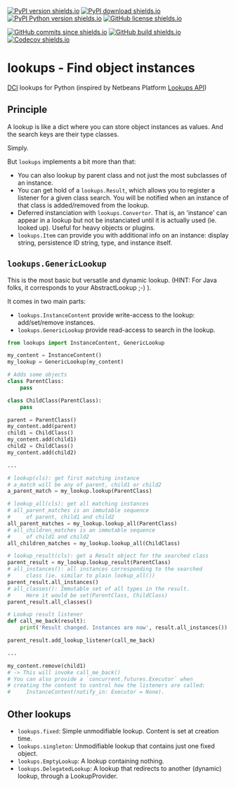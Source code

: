 [![PyPI version shields.io](https://img.shields.io/pypi/v/lookups?style=for-the-badge)](https://pypi.python.org/pypi/lookups)
[![PyPI download shields.io](https://img.shields.io/pypi/dm/lookups?style=for-the-badge)](https://pypi.python.org/pypi/lookups)
[![PyPI Python version shields.io](https://img.shields.io/pypi/pyversions/lookups?style=for-the-badge)](https://pypi.python.org/pypi/lookups)
[![GitHub license shields.io](https://img.shields.io/github/license/AxelVoitier/lookups?style=for-the-badge)](https://github.com/AxelVoitier/lookups/blob/master/LICENSE)

[![GitHub commits since shields.io](https://img.shields.io/github/commits-since/AxelVoitier/lookups/0.2.0?style=for-the-badge)](https://github.com/AxelVoitier/lookups/commits/master)
[![GitHub build shields.io](https://img.shields.io/github/workflow/status/AxelVoitier/lookups/Python%20package?style=for-the-badge)](https://github.com/AxelVoitier/lookups/actions)
[![Codecov shields.io](https://img.shields.io/codecov/c/gh/AxelVoitier/lookups?style=for-the-badge)](https://codecov.io/gh/AxelVoitier/lookups)

# lookups - Find object instances

[DCI](https://en.wikipedia.org/wiki/Data,_context_and_interaction) lookups for Python (inspired by Netbeans Platform [Lookups API](http://wiki.netbeans.org/DevFaqLookup))

## Principle

A lookup is like a dict where you can store object instances as values. And the search keys are their type classes.

Simply.

But `lookups` implements a bit more than that:
* You can also lookup by parent class and not just the most subclasses of an instance.
* You can get hold of a `lookups.Result`, which allows you to register a listener for a given class search. You will be notified when an instance of that class is added/removed from the lookup.
* Deferred instanciation with `lookups.Convertor`. That is, an 'instance' can appear in a lookup but not be instanciated until it is actually used (ie. looked up). Useful for heavy objects or plugins.
* `lookups.Item` can provide you with additional info on an instance: display string, persistence ID string, type, and instance itself.

## `lookups.GenericLookup`

This is the most basic but versatile and dynamic lookup. (HINT: For Java folks, it corresponds to your AbstractLookup ;-) ).

It comes in two main parts:
- `lookups.InstanceContent` provide write-access to the lookup: add/set/remove instances.
- `lookups.GenericLookup` provide read-access to search in the lookup.

```python
from lookups import InstanceContent, GenericLookup

my_content = InstanceContent()
my_lookup = GenericLookup(my_content)

# Adds some objects
class ParentClass:
    pass

class ChildClass(ParentClass):
    pass

parent = ParentClass()
my_content.add(parent)
child1 = ChildClass()
my_content.add(child1)
child2 = ChildClass()
my_content.add(child2)

...

# lookup(cls): get first matching instance
# a_match will be any of parent, child1 or child2
a_parent_match = my_lookup.lookup(ParentClass)

# lookup_all(cls): get all matching instances
# all_parent_matches is an immutable sequence
#     of parent, child1 and child2
all_parent_matches = my_lookup.lookup_all(ParentClass)
# all_children_matches is an immutable sequence
#     of child1 and child2
all_children_matches = my_lookup.lookup_all(ChildClass)

# lookup_result(cls): get a Result object for the searched class
parent_result = my_lookup.lookup_result(ParentClass)
# all_instances(): all instances corresponding to the searched
#     class (ie. similar to plain lookup_all())
parent_result.all_instances()
# all_classes(): Immutable set of all types in the result.
#     Here it would be set(ParentClass, ChildClass)
parent_result.all_classes()

# Lookup result listener
def call_me_back(result):
    print('Result changed. Instances are now', result.all_instances())

parent_result.add_lookup_listener(call_me_back)

...

my_content.remove(child1)
# -> This will invoke call_me_back()
# You can also provide a `concurrent.futures.Executor` when
# creating the content to control how the listeners are called:
#     InstanceContent(notify_in: Executor = None).
```

## Other lookups

* `lookups.fixed`: Simple unmodifiable lookup. Content is set at creation time.
* `lookups.singleton`: Unmodifiable lookup that contains just one fixed object.
* `lookups.EmptyLookup`: A lookup containing nothing.
* `lookups.DelegatedLookup`: A lookup that redirects to another (dynamic) lookup, through a LookupProvider.
